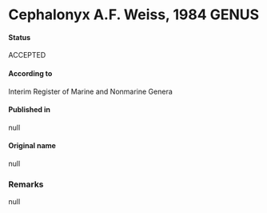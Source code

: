 # Cephalonyx A.F. Weiss, 1984 GENUS

#### Status
ACCEPTED

#### According to
Interim Register of Marine and Nonmarine Genera

#### Published in
null

#### Original name
null

### Remarks
null